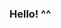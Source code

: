 ### Hello! ^^

<!--
**stefanyimanuel/stefanyimanuel** is a ✨ _special_ ✨ repository because its `README.md` (this file) appears on your GitHub profile.

Here are some ideas to get you started:

#༉‧₊˚✧ I'm a Physics student at Bandung Institute of Technology
#˗ˏˋI'm looking forward to learn about programming and data sciences!ˎˊ˗
#⋆*✩⑅◡̈⃝*  19/STAY/SHE//HER
